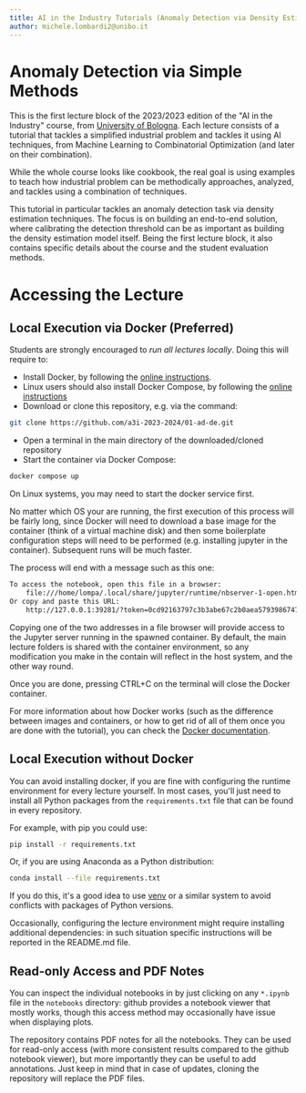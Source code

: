 ```yaml
---
title: AI in the Industry Tutorials (Anomaly Detection via Density Estimation)
author: michele.lombardi2@unibo.it
---
```


# Anomaly Detection via Simple Methods #

This is the first lecture block of the 2023/2023 edition of the "AI in the Industry" course, from [University of Bologna](https://www.unibo.it). Each lecture consists of a tutorial that tackles a simplified industrial problem and tackles it using AI techniques, from Machine Learning to Combinatorial Optimization (and later on their combination).

While the whole course looks like cookbook, the real goal is using examples to teach how industrial problem can be methodically approaches, analyzed, and tackles using a combination of techniques.

This tutorial in particular tackles an anomaly detection task via density estimation techniques. The focus is on building an end-to-end solution, where calibrating the detection threshold can be as important as building the density estimation model itself. Being the first lecture block, it also contains specific details about the course and the student evaluation methods.

# Accessing the Lecture #

## Local Execution via Docker (Preferred) ##

Students are strongly encouraged to _run all lectures locally_. Doing this will require to:

* Install Docker, by following the [online instructions](https://docs.docker.com/get-docker/).
* Linux users should also install Docker Compose, by following the [online
instructions](https://docs.docker.com/compose/install/)
* Download or clone this repository, e.g. via the command:
```sh
git clone https://github.com/a3i-2023-2024/01-ad-de.git
```
* Open a terminal in the main directory of the downloaded/cloned repository
* Start the container via Docker Compose:
```sh
docker compose up
```

On Linux systems, you may need to start the docker service first.

No matter which OS your are running, the first execution of this process will be fairly long, since Docker will need to download a base image for the container (think of a virtual machine disk) and then some boilerplate configuration steps will need to be performed (e.g. installing jupyter in the container). Subsequent runs will be much faster.

The process will end with a message such as this one:

```sh
To access the notebook, open this file in a browser:
    file:///home/lompa/.local/share/jupyter/runtime/nbserver-1-open.html
Or copy and paste this URL:
    http://127.0.0.1:39281/?token=0cd92163797c3b3abe67c2b0aea57939867477d6068708a2
```

Copying one of the two addresses in a file browser will provide access to the Jupyter server running in the spawned container. By default, the main lecture folders is shared with the container environment, so any modification you make in the contain will reflect in the host system, and the other way round.

Once you are done, pressing CTRL+C on the terminal will close the Docker container.

For more information about how Docker works (such as the difference between images and containers, or how to get rid of all of them once you are done with the tutorial), you can check the [Docker documentation](https://docs.docker.com/).

## Local Execution without Docker ##

You can avoid installing docker, if you are fine with configuring the runtime environment for every lecture yourself. In most cases, you'll just need to install all Python packages from the `requirements.txt` file that can be found in every repository.

For example, with pip you could use:
```sh
pip install -r requirements.txt
```

Or, if you are using Anaconda as a Python distribution:
```sh
conda install --file requirements.txt
```

If you do this, it's a good idea to use [venv](https://docs.python.org/3/library/venv.html) or a similar system to avoid conflicts with packages of Python versions.

Occasionally, configuring the lecture environment might require installing additional dependencies: in such situation specific instructions will be reported in the README.md file.


## Read-only Access and PDF Notes ##

You can inspect the individual notebooks in by just clicking on any `*.ipynb` file in the `notebooks` directory: github provides a notebook viewer that mostly works, though this access method may occasionally have issue when displaying plots.

The repository contains PDF notes for all the notebooks. They can be used for read-only access (with more consistent results compared to the github notebook viewer), but more importantly they can be useful to add annotations. Just keep in mind that in case of updates, cloning the repository will replace the PDF files.
